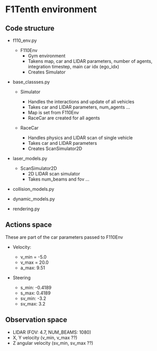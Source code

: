 # F1Tenth environment

## Code structure

- f110_env.py 
    - F110Env
        - Gym environment
        - Takens map, car and LIDAR parameters, number of agents, integration timestep, main car idx (ego_idx) 
        - Creates Simulator 

- base_classses.py
    - Simulator
        - Handles the interactions and update of all vehicles
        - Takes car and LIDAR parameters, num_agents ...
        - Map is set from F110Env
        - RaceCar are created for all agents

    - RaceCar
        - Handles physics and LIDAR scan of single vehicle
        - Takes car and LIDAR parameters
        - Creates ScanSimulator2D

- laser_models.py
    - ScanSimulator2D
        - 2D LIDAR scan simulator
        - Takes num_beams and fov ...

- collision_models.py
- dynamic_models.py
- rendering.py

## Actions space
These are part of the car parameters passed to F110Env

- Velocity:
    - v_min = -5.0
    - v_max = 20.0
    - a_max: 9.51

- Steering
    - s_min: -0.4189
    - s_max: 0.4189
    - sv_min: -3.2
    - sv_max: 3.2
    
## Observation space
- LIDAR (FOV: 4.7, NUM_BEAMS: 1080)
- X, Y velocity (v_min, v_max ??)
- Z angular velocity (sv_min, sv_max ??)

